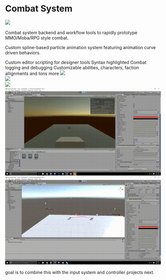 # Combat System
![](https://imgur.com/5bihG1h)

Combat system backend and workflow tools to rapidly prototype MMO/Moba/RPG style combat.


Custom spline-based particle animation system featuring animation curve driven behaviors.

Custom editor scripting for designer tools
Syntax highlighted Combat logging and debugging
Customizable abilities, characters, faction allignments and tons more
![](https://imgur.com/xqPR0Zd)  
![](https://imgur.com/oS0XLCu)  
![](https://imgur.com/6WFL7H2)  
![](https://github.com/deserializeme/Game-Projects/blob/main/gifs/Spline%20system%20in%20action.gif)  
![](https://github.com/deserializeme/Game-Projects/blob/main/gifs/Spline%20path%20editor.gif)  

goal is to combine this with the input system and controller projects next.
